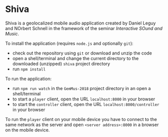 # Shiva
Shiva is a geolocalized mobile audio application created by Daniel Leguy and NOrbert Schnell in the framework of the seminar *Interactive SOund and Music*.

To install the application (requires `node.js` and optionally `git`):
* check out the repository using `git` or download and unzip the code
* open a shell/terminal and change the current directory to the downloaded (unzipped) `shiva` project directory
* run `npm install`

To run the application:
* run `npm run watch` in the `GemMus-2018` project directory in an open a shell/terminal
* to start a `player` client, open the URL `localhost:8000` in your browser
* to start the `controller` client, open the URL `localhost:8000/controller` in your browser

To run the `player` client on your mobile device you have to connect to the same network as the server and open `<server address>:8000` in a browser on the mobile device.
